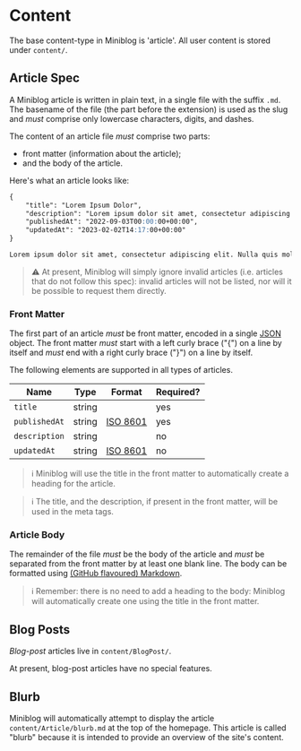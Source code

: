 # Content

The base content-type in Miniblog is 'article'.  All user content is stored under `content/`.

## Article Spec

A Miniblog article is written in plain text, in a single file with the suffix `.md`.  The basename of the file (the part before the extension) is used as the slug and *must* comprise only lowercase characters, digits, and dashes.

The content of an article file *must* comprise two parts:

- front matter (information about the article);
- and the body of the article.

Here's what an article looks like:

```markdown
{
    "title": "Lorem Ipsum Dolor",
    "description": "Lorem ipsum dolor sit amet, consectetur adipiscing elit",
    "publishedAt": "2022-09-03T00:00:00+00:00",
    "updatedAt": "2023-02-02T14:17:00+00:00"
}

Lorem ipsum dolor sit amet, consectetur adipiscing elit. Nulla quis molestie lorem. Nullam non quam leo. Mauris eu nibh at quam pellentesque posuere. Aliquam consequat ipsum eu fringilla venenatis. Nam ante massa, sagittis volutpat ipsum vel, vulputate consectetur odio. Proin in tortor sed mi tincidunt tristique.
```

> :warning: At present, Miniblog will simply ignore invalid articles (i.e. articles that do not follow this spec): invalid articles will not be listed, nor will it be possible to request them directly.

### Front Matter

The first part of an article *must* be front matter, encoded in a single [JSON](https://en.wikipedia.org/wiki/JSON) object.  The front matter *must* start with a left curly brace ("{") on a line by itself and *must* end with a right curly brace ("}") on a line by itself.

The following elements are supported in all types of articles.

| Name          | Type   | Format                                             | Required? |
|---------------|--------|----------------------------------------------------|-----------|
| `title`       | string |                                                    | yes       |
| `publishedAt` | string | [ISO 8601](https://en.wikipedia.org/wiki/ISO_8601) | yes       |
| `description` | string |                                                    | no        |
| `updatedAt`   | string | [ISO 8601](https://en.wikipedia.org/wiki/ISO_8601) | no        |

> :information_source: Miniblog will use the title in the front matter to automatically create a heading for the article.

> :information_source: The title, and the description, if present in the front matter, will be used in the meta tags.

### Article Body

The remainder of the file *must* be the body of the article and *must* be separated from the front matter by at least one blank line.  The body can be formatted using [(GitHub flavoured) Markdown](https://docs.github.com/en/get-started/writing-on-github/getting-started-with-writing-and-formatting-on-github/basic-writing-and-formatting-syntax).

> :information_source: Remember: there is no need to add a heading to the body: Miniblog will automatically create one using the title in the front matter.

## Blog Posts

*Blog-post* articles live in `content/BlogPost/`.

At present, blog-post articles have no special features.

## Blurb

Miniblog will automatically attempt to display the article `content/Article/blurb.md` at the top of the homepage.  This article is called "blurb" because it is intended to provide an overview of the site's content.
